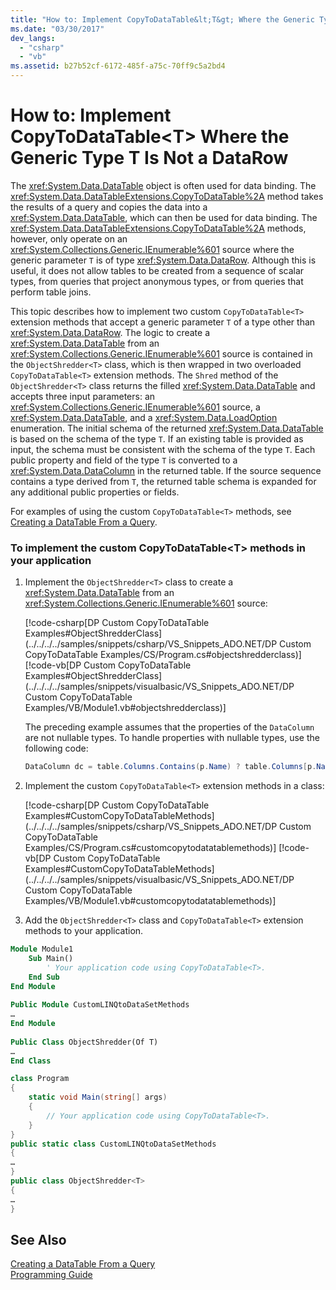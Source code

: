 ```yaml
---
title: "How to: Implement CopyToDataTable&lt;T&gt; Where the Generic Type T Is Not a DataRow"
ms.date: "03/30/2017"
dev_langs: 
  - "csharp"
  - "vb"
ms.assetid: b27b52cf-6172-485f-a75c-70ff9c5a2bd4
---
```

# How to: Implement CopyToDataTable&lt;T&gt; Where the Generic Type T Is Not a DataRow
The <xref:System.Data.DataTable> object is often used for data binding. The <xref:System.Data.DataTableExtensions.CopyToDataTable%2A> method takes the results of a query and copies the data into a <xref:System.Data.DataTable>, which can then be used for data binding. The <xref:System.Data.DataTableExtensions.CopyToDataTable%2A> methods, however, only operate on an <xref:System.Collections.Generic.IEnumerable%601> source where the generic parameter `T` is of type <xref:System.Data.DataRow>. Although this is useful, it does not allow tables to be created from a sequence of scalar types, from queries that project anonymous types, or from queries that perform table joins.  
  
 This topic describes how to implement two custom `CopyToDataTable<T>` extension methods that accept a generic parameter `T` of a type other than <xref:System.Data.DataRow>. The logic to create a <xref:System.Data.DataTable> from an <xref:System.Collections.Generic.IEnumerable%601> source is contained in the `ObjectShredder<T>` class, which is then wrapped in two overloaded `CopyToDataTable<T>` extension methods. The `Shred` method of the `ObjectShredder<T>` class returns the filled <xref:System.Data.DataTable> and accepts three input parameters: an <xref:System.Collections.Generic.IEnumerable%601> source, a <xref:System.Data.DataTable>, and a <xref:System.Data.LoadOption> enumeration. The initial schema of the returned <xref:System.Data.DataTable> is based on the schema of the type `T`. If an existing table is provided as input, the schema must be consistent with the schema of the type `T`. Each public property and field of the type `T` is converted to a <xref:System.Data.DataColumn> in the returned table. If the source sequence contains a type derived from `T`, the returned table schema is expanded for any additional public properties or fields.  
  
 For examples of using the custom `CopyToDataTable<T>` methods, see [Creating a DataTable From a Query](../../../../docs/framework/data/adonet/creating-a-datatable-from-a-query-linq-to-dataset.md).  
  
### To implement the custom CopyToDataTable\<T> methods in your application  
  
1. Implement the `ObjectShredder<T>` class to create a <xref:System.Data.DataTable> from an <xref:System.Collections.Generic.IEnumerable%601> source:  
  
    [!code-csharp[DP Custom CopyToDataTable Examples#ObjectShredderClass](../../../../samples/snippets/csharp/VS_Snippets_ADO.NET/DP Custom CopyToDataTable Examples/CS/Program.cs#objectshredderclass)]
    [!code-vb[DP Custom CopyToDataTable Examples#ObjectShredderClass](../../../../samples/snippets/visualbasic/VS_Snippets_ADO.NET/DP Custom CopyToDataTable Examples/VB/Module1.vb#objectshredderclass)]  

   The preceding example assumes that the properties of the `DataColumn` are not nullable types. To handle properties with nullable types, use the following code:

   ```csharp
   DataColumn dc = table.Columns.Contains(p.Name) ? table.Columns[p.Name] : table.Columns.Add(p.Name, Nullable.GetUnderlyingType(p.PropertyType) ?? p.PropertyType);
   ```

2. Implement the custom `CopyToDataTable<T>` extension methods in a class:  
  
    [!code-csharp[DP Custom CopyToDataTable Examples#CustomCopyToDataTableMethods](../../../../samples/snippets/csharp/VS_Snippets_ADO.NET/DP Custom CopyToDataTable Examples/CS/Program.cs#customcopytodatatablemethods)]
    [!code-vb[DP Custom CopyToDataTable Examples#CustomCopyToDataTableMethods](../../../../samples/snippets/visualbasic/VS_Snippets_ADO.NET/DP Custom CopyToDataTable Examples/VB/Module1.vb#customcopytodatatablemethods)]  
  
3. Add the `ObjectShredder<T>` class and `CopyToDataTable<T>` extension methods to your application.  
  
```vb  
Module Module1  
    Sub Main()  
        ' Your application code using CopyToDataTable<T>.  
    End Sub  
End Module  
  
Public Module CustomLINQtoDataSetMethods  
…  
End Module  
  
Public Class ObjectShredder(Of T)  
…  
End Class
```
  
```csharp
class Program  
{  
    static void Main(string[] args)  
    {  
        // Your application code using CopyToDataTable<T>.  
    }  
}  
public static class CustomLINQtoDataSetMethods  
{  
…  
}  
public class ObjectShredder<T>  
{  
…  
}  
```
  
## See Also  
 [Creating a DataTable From a Query](../../../../docs/framework/data/adonet/creating-a-datatable-from-a-query-linq-to-dataset.md)  
 [Programming Guide](../../../../docs/framework/data/adonet/programming-guide-linq-to-dataset.md)
